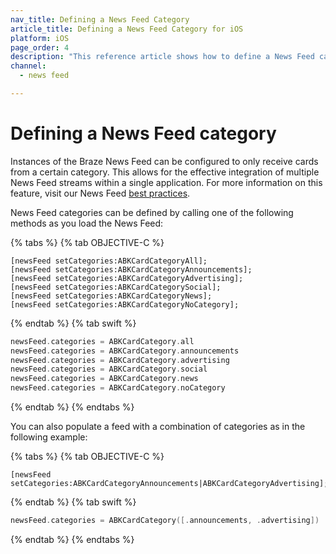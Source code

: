 ```yaml
---
nav_title: Defining a News Feed Category
article_title: Defining a News Feed Category for iOS
platform: iOS
page_order: 4
description: "This reference article shows how to define a News Feed category in your iOS application."
channel:
  - news feed

---
```


# Defining a News Feed category

Instances of the Braze News Feed can be configured to only receive cards from a certain category. This allows for the effective integration of multiple News Feed streams within a single application. For more information on this feature, visit our News Feed [best practices][40].

News Feed categories can be defined by calling one of the following methods as you load the News Feed:

{% tabs %}
{% tab OBJECTIVE-C %}

```objc
[newsFeed setCategories:ABKCardCategoryAll];
[newsFeed setCategories:ABKCardCategoryAnnouncements];
[newsFeed setCategories:ABKCardCategoryAdvertising];
[newsFeed setCategories:ABKCardCategorySocial];
[newsFeed setCategories:ABKCardCategoryNews];
[newsFeed setCategories:ABKCardCategoryNoCategory];
```

{% endtab %}
{% tab swift %}

```swift
newsFeed.categories = ABKCardCategory.all
newsFeed.categories = ABKCardCategory.announcements
newsFeed.categories = ABKCardCategory.advertising
newsFeed.categories = ABKCardCategory.social
newsFeed.categories = ABKCardCategory.news
newsFeed.categories = ABKCardCategory.noCategory
```

{% endtab %}
{% endtabs %}


You can also populate a feed with a combination of categories as in the following example:

{% tabs %}
{% tab OBJECTIVE-C %}

```objc
[newsFeed setCategories:ABKCardCategoryAnnouncements|ABKCardCategoryAdvertising];
```

{% endtab %}
{% tab swift %}

```swift
newsFeed.categories = ABKCardCategory([.announcements, .advertising])
```

{% endtab %}
{% endtabs %}

[40]: {{site.baseurl}}/user_guide/message_building_by_channel/in-app_messages/reporting/
